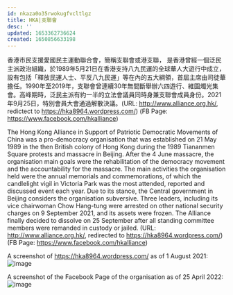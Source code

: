 ```yaml
---
id: nkaza0o35rwokugfvcltlgz
title: HKA|支聯會
desc: ''
updated: 1653362736624
created: 1650856633198
---
```


香港市民支援愛國民主運動聯合會，簡稱支聯會或港支聯， 是香港曾經一個泛民主派政治組織，於1989年5月21日在香港支持八九民運的全球華人大遊行中成立，設有包括「釋放民運人士、平反八九民運」等在內的五大綱領，首屆主席由司徒華擔任。1990年至2019年，支聯會曾連續30年無間斷舉辦六四遊行、維園燭光集會。高峰期時，泛民主派有約一半的立法會議員同時身兼支聯會成員身份。2021年9月25日，特別會員大會通過解散決議。(URL: http://www.alliance.org.hk/, redictect to https://hka8964.wordpress.com/) (FB Page: https://www.facebook.com/hkalliance)

The Hong Kong Alliance in Support of Patriotic Democratic Movements of China was a pro-democracy organisation that was established on 21 May 1989 in the then British colony of Hong Kong during the 1989 Tiananmen Square protests and massacre in Beijing. After the 4 June massacre, the organisation main goals were the rehabilitation of the democracy movement and the accountability for the massacre. The main activities the organisation held were the annual memorials and commemorations, of which the candlelight vigil in Victoria Park was the most attended, reported and discussed event each year. Due to its stance, the Central government in Beijing considers the organisation subversive. Three leaders, including its vice chairwoman Chow Hang-tung were arrested on other national security charges on 9 September 2021, and its assets were frozen. The Alliance finally decided to dissolve on 25 September after all standing committee members were remanded in custody or jailed. (URL: http://www.alliance.org.hk/, redirected to https://hka8964.wordpress.com/) (FB Page: https://www.facebook.com/hkalliance)

A screenshot of https://hka8964.wordpress.com/ as of 1 August 2021:
![image](https://user-images.githubusercontent.com/103475460/165095516-7383e19b-ad93-4294-b92d-1ea710af0d5d.png)

A screenshot of the Facebook Page of the organisation as of 25 April 2022:
![image](https://user-images.githubusercontent.com/103475460/165095067-07cd8b2f-ccef-4273-92e2-fd279b349031.png)
